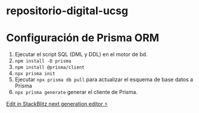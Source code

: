 # repositorio-digital-ucsg

# Configuración de Prisma ORM
1. Ejecutar el script SQL (DML y DDL) en el motor de bd.
2. `npm install -D prisma`
3. `npm install @prisma/client`
4. `npx prisma init`
5. Ejecutar `npx prisma db pull` para actualizar el esquema de base datos a Prisma
6. `npx prisma generate` generar el cliente de Prisma.

[Edit in StackBlitz next generation editor ⚡️](https://stackblitz.com/~/github.com/hugoespinosa01/repositorio-digital-ucsg)